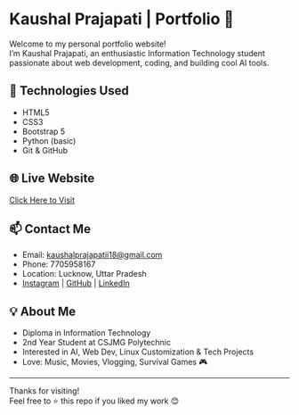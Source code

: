 # Kaushal Prajapati | Portfolio 💼

Welcome to my personal portfolio website!  
I’m Kaushal Prajapati, an enthusiastic Information Technology student passionate about web development, coding, and building cool AI tools.

## 🚀 Technologies Used
- HTML5
- CSS3
- Bootstrap 5
- Python (basic)
- Git & GitHub

## 🌐 Live Website
[Click Here to Visit](https://theluciifer.github.io/Portfolio/)

## 📫 Contact Me
- Email: kaushalprajapatii18@gmail.com
- Phone: 7705958167
- Location: Lucknow, Uttar Pradesh
- [Instagram](https://instagram.com/the.luciifer_) | [GitHub](https://github.com/TheLuciifer) | [LinkedIn](https://www.linkedin.com/in/kaushalprajapatiii18)

## 💡 About Me
- Diploma in Information Technology  
- 2nd Year Student at CSJMG Polytechnic  
- Interested in AI, Web Dev, Linux Customization & Tech Projects  
- Love: Music, Movies, Vlogging, Survival Games 🎮

---

Thanks for visiting!  
Feel free to ⭐ this repo if you liked my work 😊